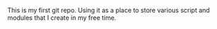 This is my first git repo. Using it as a place to store various script and modules that I create in my free time.